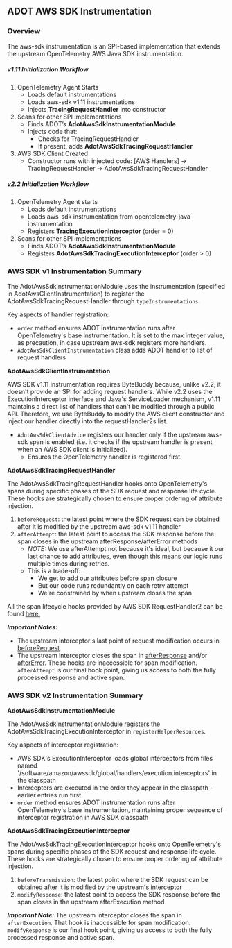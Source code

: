 ## ADOT AWS SDK Instrumentation

### Overview
The aws-sdk instrumentation is an SPI-based implementation that extends the upstream OpenTelemetry AWS Java SDK instrumentation.

##### _v1.11 Initialization Workflow_
1. OpenTelemetry Agent Starts 
    - Loads default instrumentations 
    - Loads aws-sdk v1.11 instrumentations
    - Injects **TracingRequestHandler** into constructor
2. Scans for other SPI implementations
    - Finds ADOT’s **AdotAwsSdkInstrumentationModule**
    - Injects code that:
      - Checks for TracingRequestHandler
      - If present, adds **AdotAwsSdkTracingRequestHandler**
3. AWS SDK Client Created 
   - Constructor runs with injected code:
      [AWS Handlers] → TracingRequestHandler → AdotAwsSdkTracingRequestHandler

##### _v2.2 Initialization Workflow_

1. OpenTelemetry Agent starts
   - Loads default instrumentations
   - Loads aws-sdk instrumentation from opentelemetry-java-instrumentation
   - Registers **TracingExecutionInterceptor** (order = 0)
2. Scans for other SPI implementations
   - Finds ADOT’s **AdotAwsSdkInstrumentationModule**
   - Registers **AdotAwsSdkTracingExecutionInterceptor** (order > 0)

### AWS SDK v1 Instrumentation Summary
The AdotAwsSdkInstrumentationModule uses the instrumentation (specified in AdotAwsClientInstrumentation) to register the AdotAwsSdkTracingRequestHandler through `typeInstrumentations`.

Key aspects of handler registration:
- `order` method ensures ADOT instrumentation runs after OpenTelemetry's base instrumentation. It is set to the max integer value, as precaution, in case upstream aws-sdk registers more handlers.
- `AdotAwsSdkClientInstrumentation` class adds ADOT handler to list of request handlers

**AdotAwsSdkClientInstrumentation**

AWS SDK v1.11 instrumentation requires ByteBuddy because, unlike v2.2, it doesn't provide an SPI for adding request handlers. While v2.2 uses the ExecutionInterceptor interface and Java's ServiceLoader mechanism, v1.11 maintains a direct list of handlers that can't be modified through a public API. Therefore, we use ByteBuddy to modify the AWS client constructor and inject our handler directly into the requestHandler2s list.

  - `AdotAwsSdkClientAdvice` registers our handler only if the upstream aws-sdk span is enabled (i.e. it checks if the upstream handler is present when an AWS SDK client is
  initialized).
    - Ensures the OpenTelemetry handler is registered first.

**AdotAwsSdkTracingRequestHandler**

The AdotAwsSdkTracingRequestHandler hooks onto OpenTelemetry's spans during specific phases of the SDK request and response life cycle. These hooks are strategically chosen to ensure proper ordering of attribute injection.

1.  `beforeRequest`: the latest point where the SDK request can be obtained after it is modified by the upstream aws-sdk v1.11 handler
2.  `afterAttempt`: the latest point to access the SDK response before the span closes in the upstream afterResponse/afterError methods
    - _NOTE:_ We use afterAttempt not because it's ideal, but because it our last chance to add attributes, even though this means our logic runs multiple times during retries. 
    - This is a trade-off:
      - We get to add our attributes before span closure 
      - But our code runs redundantly on each retry attempt 
      - We're constrained by when upstream closes the span

All the span lifecycle hooks provided by AWS SDK RequestHandler2 can be found [here.](https://docs.aws.amazon.com/AWSJavaSDK/latest/javadoc/com/amazonaws/handlers/RequestHandler2.html#beforeMarshalling-com.amazonaws.AmazonWebServiceRequest)

_**Important Notes:**_
- The upstream interceptor's last point of request modification occurs in [beforeRequest](https://github.com/open-telemetry/opentelemetry-java-instrumentation/blob/main/instrumentation/aws-sdk/aws-sdk-1.11/library/src/main/java/io/opentelemetry/instrumentation/awssdk/v1_11/TracingRequestHandler.java#L58).
- The upstream interceptor closes the span in [afterResponse](https://github.com/open-telemetry/opentelemetry-java-instrumentation/blob/main/instrumentation/aws-sdk/aws-sdk-1.11/library/src/main/java/io/opentelemetry/instrumentation/awssdk/v1_11/TracingRequestHandler.java#L116) and/or [afterError](https://github.com/open-telemetry/opentelemetry-java-instrumentation/blob/main/instrumentation/aws-sdk/aws-sdk-1.11/library/src/main/java/io/opentelemetry/instrumentation/awssdk/v1_11/TracingRequestHandler.java#L131). These hooks are inaccessible for span modification.
  `afterAttempt` is our final hook point, giving us access to both the fully processed response and active span.

### AWS SDK v2 Instrumentation Summary

**AdotAwsSdkInstrumentationModule**

The AdotAwsSdkInstrumentationModule registers the AdotAwsSdkTracingExecutionInterceptor in `registerHelperResources`.

Key aspects of interceptor registration:
- AWS SDK's ExecutionInterceptor loads global interceptors from files named '/software/amazon/awssdk/global/handlers/execution.interceptors' in the classpath
- Interceptors are executed in the order they appear in the classpath - earlier entries run first
- `order` method ensures ADOT instrumentation runs after OpenTelemetry's base instrumentation, maintaining proper sequence of interceptor registration in AWS SDK classpath

**AdotAwsSdkTracingExecutionInterceptor**

The AdotAwsSdkTracingExecutionInterceptor hooks onto OpenTelemetry's spans during specific phases of the SDK request and response life cycle. These hooks are strategically chosen to ensure proper ordering of attribute injection.

1. `beforeTransmission`: the latest point where the SDK request can be obtained after it is modified by the upstream's interceptor
2. `modifyResponse`: the latest point to access the SDK response before the span closes in the upstream afterExecution method

_**Important Note:**_
The upstream interceptor closes the span in `afterExecution`. That hook is inaccessible for span modification.
`modifyResponse` is our final hook point, giving us access to both the fully processed response and active span.


